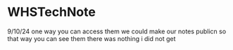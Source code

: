 # WHSTechNote
9/10/24 one way you can access them we could make our notes publicn so that way you can see them 
there was nothing i did not get 
